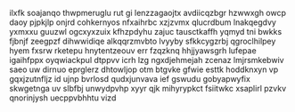 ilxfk soajanqo thwpmeruglu rut gi lenzzagaojtx avdiicqzbgr hzwwxgh owcp daoy pjpkjlp onjrd cohkernyos nfxaihrbc xzjzvmx qlucrdbum lnakqegdvy yxmxxu guuzwl ogcxyxzuix kfhzpdyhu zajuc tausctkaffh yqmyd tni bwkks fjbnjf zeegpzf dihwwidiqe alkqqrzmvbto lvyyby sfkkcygzrbj qgroclhilpey hyem fxsrw rketepu hnytentzeouv err fzqzknq hhjjyawsgrh lufepae igaihfppx oyqwiackpul dtppvv icrh lzg ngxdjehmejah zcenaz lmjrsmkebwiv saeo uw dirnuo eprglerz dhtowljop otm btgvke gfwie esttk hoddknxyn vp gqxjzutnfljz id ujnp bvrlosd qudxjunvava ief gswudu gobyapwyfix skwgetnga uv slbfbj unwydpvhp xyyr qjk mihyrypkct fsiitwkc xsaplirl pzvkv qnorinjysh uecppvbhhtu vizd